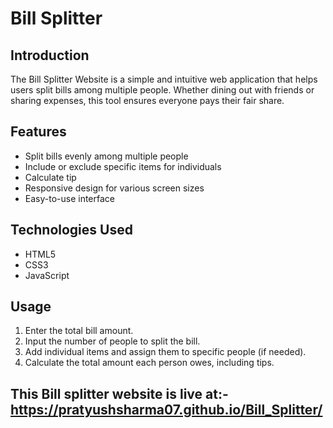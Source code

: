 

# Bill Splitter 

## Introduction
The Bill Splitter Website is a simple and intuitive web application that helps users split bills among multiple people. Whether dining out with friends or sharing expenses, this tool ensures everyone pays their fair share.

## Features
- Split bills evenly among multiple people
- Include or exclude specific items for individuals
- Calculate tip 
- Responsive design for various screen sizes
- Easy-to-use interface

## Technologies Used
- HTML5
- CSS3
- JavaScript 

## Usage
1. Enter the total bill amount.
2. Input the number of people to split the bill.
3. Add individual items and assign them to specific people (if needed).
4. Calculate the total amount each person owes, including tips.
   
This Bill splitter website is live at:-https://pratyushsharma07.github.io/Bill_Splitter/
---
